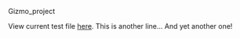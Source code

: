 Gizmo_project

View current test file [here](docs/test.txt).
This is another line...
And yet another one!

